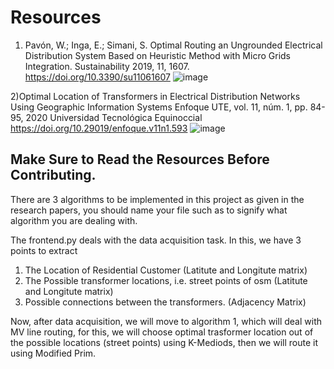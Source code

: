 # Resources
1) Pavón, W.; Inga, E.; Simani, S. Optimal Routing an Ungrounded Electrical Distribution System Based on Heuristic Method with Micro Grids Integration. Sustainability 2019, 11, 1607. https://doi.org/10.3390/su11061607
![image](https://user-images.githubusercontent.com/70479905/193023425-d3ae2b87-e1d7-4367-b9be-b4f5df365fe0.png)

2)Optimal Location of Transformers in Electrical Distribution Networks Using Geographic Information Systems Enfoque UTE, vol. 11, núm. 1, pp. 84-95, 2020 Universidad Tecnológica Equinoccial https://doi.org/10.29019/enfoque.v11n1.593
![image](https://user-images.githubusercontent.com/70479905/193023487-5b0b3f6a-818e-4a39-9879-7ef0d5724851.png)


## Make Sure to Read the Resources Before Contributing.

There are 3 algorithms to be implemented in this project as given in the research papers, you should name your file such as to signify what algorithm you are dealing with.

The frontend.py deals with the data acquisition task. In this, we have 3 points to extract
1) The Location of Residential Customer (Latitute and Longitute matrix)
2) The Possible transformer locations, i.e. street points of osm (Latitute and Longitute matrix)
3) Possible connections between the transformers. (Adjacency Matrix)

Now, after data acquisition, we will move to algorithm 1, which will deal with MV line routing, for this, we will choose optimal trasformer location out of the possible locations (street points) using K-Mediods, then we will route it using Modified Prim.
